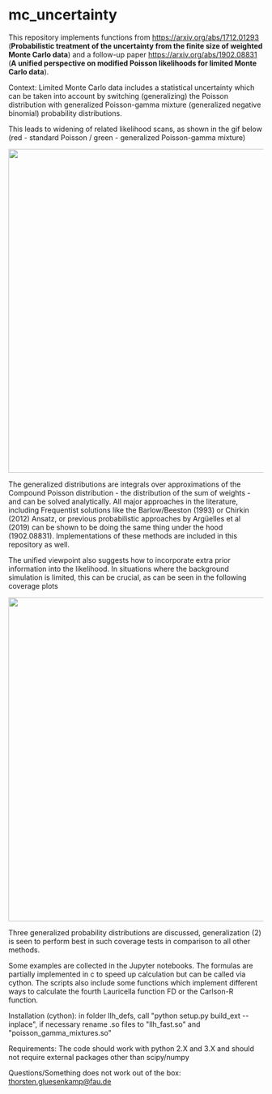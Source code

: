 ﻿# mc_uncertainty


This repository implements functions from https://arxiv.org/abs/1712.01293 (**Probabilistic treatment of the uncertainty from the finite size of weighted Monte Carlo data**) and a follow-up paper https://arxiv.org/abs/1902.08831 (**A unified perspective on modified Poisson likelihoods for limited Monte Carlo data**).

Context:
Limited Monte Carlo data includes a statistical uncertainty which can be taken into account by switching (generalizing) the Poisson distribution with generalized Poisson-gamma mixture (generalized negative binomial) probability distributions. 

This leads to widening of related likelihood scans, as shown in the gif below (red - standard Poisson / green - generalized Poisson-gamma mixture)

<img src="https://github.com/thoglu/mc_uncertainty/raw/master/img/2sec_small.gif" width="640">

The generalized distributions are integrals over approximations of the Compound Poisson distribution - the distribution of the sum of weights - and can be solved analytically. All major approaches in the literature, including Frequentist solutions like the Barlow/Beeston  (1993) or Chirkin (2012) Ansatz, or previous probabilistic approaches by Argüelles et al (2019) can be shown to be doing the same thing under the hood (1902.08831). Implementations of these methods are included in this repository as well.

The unified viewpoint also suggests how to incorporate extra prior information into the likelihood. In situations where the background simulation is limited, this can be crucial, as can be seen in the following coverage plots

<img src="https://github.com/thoglu/mc_uncertainty/raw/master/img/output_small2.gif" width="640">

Three generalized probability distributions are discussed, generalization (2) is seen to perform best in such coverage tests in comparison to all other methods.

Some examples are collected in the Jupyter notebooks. The formulas are partially implemented in c to speed up calculation but can be called via cython. The scripts also include some functions which implement different ways to calculate the fourth Lauricella function FD or the Carlson-R function.

Installation (cython): in folder llh_defs, call "python setup.py build_ext --inplace", if necessary rename .so files to "llh_fast.so" and "poisson_gamma_mixtures.so"

Requirements: The code should work with python 2.X and 3.X and should not require external packages other than scipy/numpy

Questions/Something does not work out of the box: thorsten.gluesenkamp@fau.de


